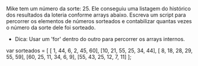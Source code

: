Mike tem um número da sorte: 25.
Ele conseguiu uma listagem do histórico dos resultados da loteria conforme arrays abaixo.
Escreva um script para percorrer os elementos de números sorteados e contabilizar quantas vezes o número da sorte dele foi sorteado.
* Dica: Usar um 'for' dentro do outro para percorrer os arrays internos.

var sorteados = [
[ 1, 44, 6, 2, 45, 60],
[10, 21, 55, 25, 34, 44],
[ 8, 18, 28, 29, 55, 59],
[60, 25, 11, 34, 6, 9],
[55, 43, 25, 12, 7, 11]
];
